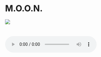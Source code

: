 # M.O.O.N.
![](https://github.com/UnknownPersik/UnknownPersik/blob/main/%D1%82%D1%83-%D1%82%D1%83-%D1%82%D1%83-%D1%82%D1%83-%D0%A2%D0%A3-%D0%A2%D0%A3.gif)

#
![](https://github.com/UnknownPersik/UnknownPersik/blob/main/%D1%82%D1%83-%D1%82%D1%83-%D1%82%D1%83-%D1%82%D1%83-%D0%A2%D0%A3-%D0%A2%D0%A3.wav)
